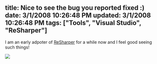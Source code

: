 title: Nice to see the bug you reported fixed :)
date: 3/1/2008 10:26:48 PM
updated: 3/1/2008 10:26:48 PM
tags: ["Tools", "Visual Studio", "ReSharper"]
---
I am an early adpoter of [ReSharper](http://www.jetbrains.com/resharper/) for a while now and I feel good seeing such things!

![](http://farm4.static.flickr.com/3225/2301438647_003fab9351_o.jpg)
